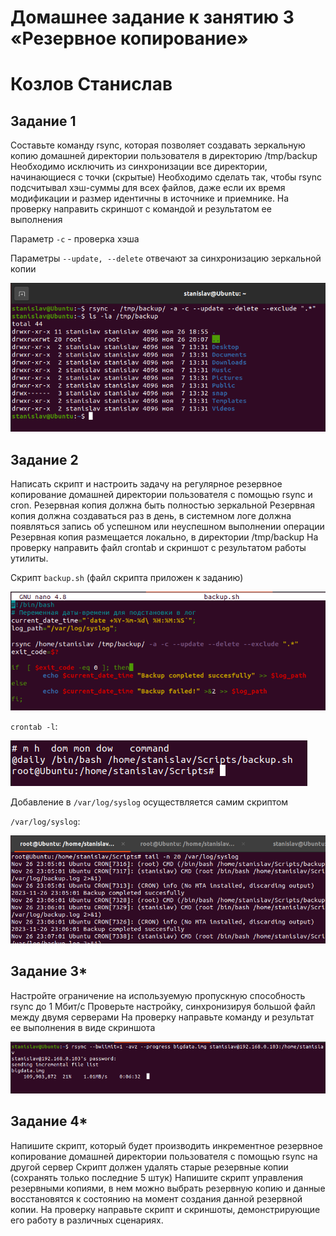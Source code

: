 # Домашнее задание к занятию 3 «Резервное копирование»

# Козлов Станислав

## Задание 1

Составьте команду rsync, которая позволяет создавать зеркальную копию домашней директории пользователя в директорию /tmp/backup
Необходимо исключить из синхронизации все директории, начинающиеся с точки (скрытые)
Необходимо сделать так, чтобы rsync подсчитывал хэш-суммы для всех файлов, даже если их время модификации и размер идентичны в источнике и приемнике.
На проверку направить скриншот с командой и результатом ее выполнения

Параметр `-c` - проверка хэша

Параметры `--update, --delete` отвечают за синхронизацию зеркальной копии

![text](https://github.com/stkv1/backup/blob/main/img/03.PNG)

## Задание 2

Написать скрипт и настроить задачу на регулярное резервное копирование домашней директории пользователя с помощью rsync и cron.
Резервная копия должна быть полностью зеркальной
Резервная копия должна создаваться раз в день, в системном логе должна появляться запись об успешном или неуспешном выполнении операции
Резервная копия размещается локально, в директории /tmp/backup
На проверку направить файл crontab и скриншот с результатом работы утилиты.

Скрипт `backup.sh` (файл скрипта приложен к заданию)

![text](https://github.com/stkv1/backup/blob/main/img/13.PNG)

`crontab -l`:

![text](https://github.com/stkv1/backup/blob/main/img/10.PNG)

Добавление в `/var/log/syslog` осуществляется самим скриптом

`/var/log/syslog`:

![text](https://github.com/stkv1/backup/blob/main/img/07.PNG)


## Задание 3*

Настройте ограничение на используемую пропускную способность rsync до 1 Мбит/c
Проверьте настройку, синхронизируя большой файл между двумя серверами
На проверку направьте команду и результат ее выполнения в виде скриншота

![text](https://github.com/stkv1/backup/blob/main/img/16.PNG)

## Задание 4*

Напишите скрипт, который будет производить инкрементное резервное копирование домашней директории пользователя с помощью rsync на другой сервер
Скрипт должен удалять старые резервные копии (сохранять только последние 5 штук)
Напишите скрипт управления резервными копиями, в нем можно выбрать резервную копию и данные восстановятся к состоянию на момент создания данной резервной копии.
На проверку направьте скрипт и скриншоты, демонстрирующие его работу в различных сценариях.

